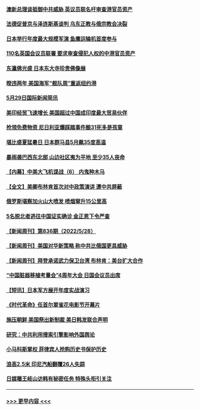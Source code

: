 #### [澳新总理谈抵御中共威胁 英议员联名吁审查港官员资产](../pages/prog202/a103441699.md?t=05300751) 
#### [法德促普京与泽连斯基谈判 乌东正教与俄宗教会决裂](../pages/prog202/a103441700.md?t=05300751) 
#### [日本举行年度最大规模军演 鱼鹰运输机首度参与](../pages/prog202/a103441687.md?t=05300751) 
#### [110名英国会议员联署 要求审查侵犯人权的中港官员资产](../pages/prog202/a103441666.md?t=05300751) 
#### [东瀛佛光盛 日本东大寺珍贵佛像展](../pages/prog202/a103441590.md?t=05300751) 
#### [暌违两年 美国海军“舰队周”重返纽约港](../pages/prog202/a103441566.md?t=05300751) 
#### [5月29日国际新闻简讯](../pages/prog202/a103441583.md?t=05300751) 
#### [美印经贸飞速增长 美国超过中国成印度最大贸易伙伴](../pages/prog202/a103441538.md?t=05300751) 
#### [抢领免费物资 尼日利亚爆踩踏事件酿31死多是孩童](../pages/prog202/a103441465.md?t=05300751) 
#### [堪比盛夏猛暑日 日本群马县5月飙35度高温](../pages/prog202/a103441460.md?t=05300751) 
#### [暴雨袭巴西东北部 山边社区夷为平地 至少35人丧命](../pages/prog202/a103441406.md?t=05300751) 
#### [【内幕】中美大飞机谍战（6） 内鬼种木马](../pages/prog202/a103441315.md?t=05300751) 
#### [【全文】美卿布林肯首次对中政策演讲 遭中共屏蔽](../pages/prog202/a103441379.md?t=05300751) 
#### [俄罗斯堪察加火山大喷发 喷烟窜升15公里高](../pages/prog202/a103441357.md?t=05300751) 
#### [5名脱北者逃往中国证实确诊 金正恩下令严查](../pages/prog202/a103441323.md?t=05300751) 
#### [【新闻周刊】第836期（2022/5/28）](../pages/prog202/a103441271.md?t=05300751) 
#### [【新闻周刊】美国对华新策略 称中共比俄国更具威胁](../pages/prog202/a103441259.md?t=05300751) 
#### [【新闻周刊】拜登承诺武力保卫台湾 布林肯：美台扩大合作](../pages/prog202/a103441253.md?t=05300751) 
#### [“中国脏器移植考量会”4周年大会 日国会议员出席](../pages/prog202/a103441171.md?t=05300751) 
#### [【短讯】日本军方展开年度实战演习](../pages/prog202/a103441165.md?t=05300751) 
#### [《时代革命》任首尔翠雀花电影节开幕片](../pages/prog202/a103440999.md?t=05300751) 
#### [施压朝鲜 美国祭出新制裁 美日韩发联合声明](../pages/prog202/a103440992.md?t=05300751) 
#### [研究：中共利用搜索引擎影响外国舆论](../pages/prog202/a103440872.md?t=05300751) 
#### [小马科斯掌权 菲律宾人抢购历史书保护历史](../pages/prog202/a103440856.md?t=05300751) 
#### [浪高2.5米 印尼汽船翻覆26人失踪](../pages/prog202/a103440865.md?t=05300751) 
#### [日媒曝王岐山访韩有秘密任务 特殊头衔引关注](../pages/prog202/a103440827.md?t=05300751) 

----
#### [ >>> 更早内容 <<< ](../indexes/prog202-earlier.md)
